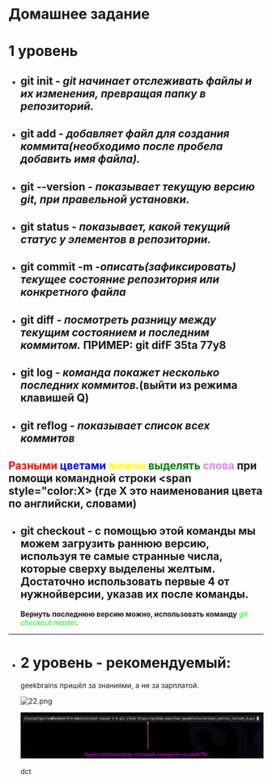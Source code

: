 # Домашнее задание

# 1 уровень
- ## **git init** - *git начинает отслеживать файлы и их изменения, превращая папку в репозиторий.*

- ## **git add** - *добавляет файл для создания коммита(необходимо после пробела добавить имя файла).*

- ## **git --version** - *показывает текущую версию git, при правельной установки.*

- ## **git status** - *показывает, какой  текущий статус у элементов в репозитории.*

- ## **git commit -m** -*описать(зафиксировать) текущее состояние репозитория или конкретного файла*

- ## **git diff** - *посмотреть разницу между текущим состоянием и последним коммитом.* ПРИМЕР: git difF 35ta 77y8

- ## **git log** -  *команда покажет несколько последних коммитов.*(выйти из режима клавишей Q)

- ## **git reflog** - *показывает список всех коммитов*

## **<span style="color:red">Разными <span style="color:blue">цветами</span> <span style="color:yellow">можно <span style="color:green">выделять <span style="color:violet">слова** при помощи командной строки <span style="color:Х> (где Х это наименования цвета по английски, словами)

- ## **git checkout**  - с помощью этой команды мы можем загрузить раннюю версию, используя те самые странные числа, которые сверху выделены желтым. Достаточно использовать первые 4 от нужнойверсии, указав их после команды.
    **Вернуть последнюю версию можно, использовать команду** <span style="color:lime">*git checkout master</span>.*
------------
-
    # 2 уровень - рекомендуемый:
    geekbrains пришёл за знаниями, а не за зарплатой.

    ![22.png](22.png)

    ![](23.png)

    dct